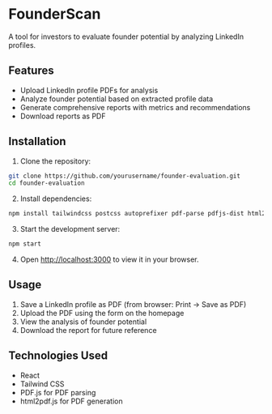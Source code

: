 # FounderScan

A tool for investors to evaluate founder potential by analyzing LinkedIn profiles.

## Features

- Upload LinkedIn profile PDFs for analysis
- Analyze founder potential based on extracted profile data
- Generate comprehensive reports with metrics and recommendations
- Download reports as PDF

## Installation

1. Clone the repository:
```bash
git clone https://github.com/yourusername/founder-evaluation.git
cd founder-evaluation
```

2. Install dependencies:
```bash
npm install tailwindcss postcss autoprefixer pdf-parse pdfjs-dist html2pdf.js
```

3. Start the development server:
```bash
npm start
```

4. Open [http://localhost:3000](http://localhost:3000) to view it in your browser.

## Usage

1. Save a LinkedIn profile as PDF (from browser: Print → Save as PDF)
2. Upload the PDF using the form on the homepage
3. View the analysis of founder potential
4. Download the report for future reference

## Technologies Used

- React
- Tailwind CSS
- PDF.js for PDF parsing
- html2pdf.js for PDF generation 